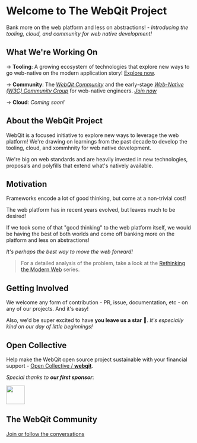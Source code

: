 # Welcome to The WebQit Project

<!--
<img src="https://webqit.io/assets/img/logo/logo-130x130.png" alt="webQit logo" align="right" />
-->

Bank more on the web platform and less on abstractions! - *Introducing the tooling, cloud, and community for web native development!*

## What We're Working On

-> **Tooling**: A growing ecosystem of technologies that explore new ways to go web-native on the modern application story! [Explore now](https://github.com/webqit/webqit).

-> **Community**: The *[WebQit Community](https://github.com/webqit/webqit#the-webqit-community)* and the early-stage *[Web-Native (W3C) Community Group](https://www.w3.org/groups/cg/web-native)* for web-native engineers. *[Join now](https://www.w3.org/community/web-native/join)*

-> **Cloud**: *Coming soon!*

## About the WebQit Project

WebQit is a focused initiative to explore new ways to leverage the web platform! We're drawing on learnings from the past decade to develop the tooling, cloud, and xommhnity for web native development.

We're big on web standards and are heavily invested in new technologies, proposals and polyfills that extend what's natively available.

## Motivation

Frameworks encode a lot of good thinking, but come at a non-trivial cost!

The web platform has in recent years evolved, but leaves much to be desired!

If we took some of that "good thinking" to the web platform itself, we would be having the best of both worlds and come off banking more on the platform and less on abstractions!

*It's perhaps the best way to move the web forward!*

> For a detailed analysis of the problem, take a look at the [Rethinking the Modern Web](https://dev.to/oxharris/rethinking-the-modern-web-5cn1) series.

## Getting Involved

We welcome any form of contribution - PR, issue, documentation, etc - on any of our projects. And it's easy!

Also, we'd be super excited to have **you leave us a star** 🌟. _It's especially kind on our day of little beginnings!_

## Open Collective

Help make the WebQit open source project sustainable with your financial support - [Open Collective / **webqit**](https://opencollective.com/webqit).

_Special thanks to **our first sponsor**_:

<a href="https://github.com/ejiro-design"><img src="https://avatars.githubusercontent.com/u/79667751?s=96&v=4" height="50px" /></a>

## The WebQit Community

[Join or follow the conversations](https://github.com/webqit/webqit/discussions)
